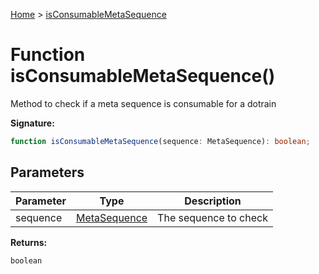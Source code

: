 [Home](../index.md) &gt; [isConsumableMetaSequence](./isconsumablemetasequence_1.md)

# Function isConsumableMetaSequence()

Method to check if a meta sequence is consumable for a dotrain

<b>Signature:</b>

```typescript
function isConsumableMetaSequence(sequence: MetaSequence): boolean;
```

## Parameters

|  Parameter | Type | Description |
|  --- | --- | --- |
|  sequence | [MetaSequence](../types/metasequence.md) | The sequence to check |

<b>Returns:</b>

`boolean`

